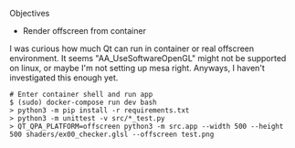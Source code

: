 Objectives

- Render offscreen from container

I was curious how much Qt can run in container or real offscreen environment.
It seems "AA_UseSoftwareOpenGL" might not be supported on linux,
or maybe I'm not setting up mesa right.
Anyways, I haven't investigated this enough yet.

```
# Enter container shell and run app
$ (sudo) docker-compose run dev bash
> python3 -m pip install -r requirements.txt
> python3 -m unittest -v src/*_test.py
> QT_QPA_PLATFORM=offscreen python3 -m src.app --width 500 --height 500 shaders/ex00_checker.glsl --offscreen test.png
```
